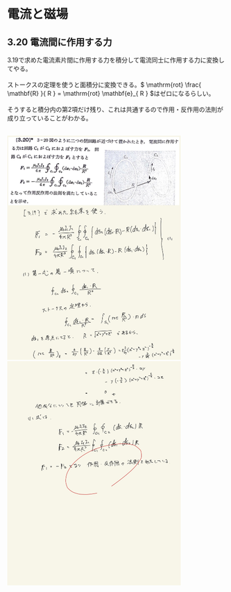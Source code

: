 <script type="text/javascript" async src="https://cdnjs.cloudflare.com/ajax/libs/mathjax/2.7.7/MathJax.js?config=TeX-MML-AM_CHTML">

</script>

<script type="text/x-mathjax-config">
 MathJax.Hub.Config({
 tex2jax: {
 inlineMath: [['$', '$'] ],
 displayMath: [ ['$$','$$'], ["\\[","\\]"] ]
 }
 });
</script>

# 電流と磁場
## 3.20 電流間に作用する力

3.19で求めた電流素片間に作用する力を積分して電流同士に作用する力に変換してやる。
<br>
<br>
ストークスの定理を使うと面積分に変換できる。$ \mathrm{rot} \frac{ \mathbf{R} }{ R } = \mathrm{rot} \mathbf{e}_{ R } $はゼロになるらしい。
<br>
<br>
そうすると積分内の第2項だけ残り、これは共通するので作用・反作用の法則が成り立っていることがわかる。
<br>
<br>

<img width="400" alt="electromagnetism-127" src="./images/ecmf-20/Electromagnetism-127.jpg">
<img width="400" alt="electromagnetism-128" src="./images/ecmf-20/Electromagnetism-128.jpg">